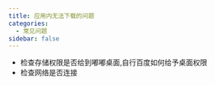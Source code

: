 ```yaml
---
title: 应用内无法下载的问题
categories:
  - 常见问题
sidebar: false
---
```


- 检查存储权限是否给到嘟嘟桌面,自行百度如何给予桌面权限
- 检查网络是否连接
